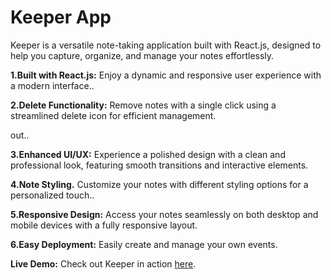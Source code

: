 # Keeper App

Keeper is a versatile note-taking application built with React.js, designed to help you capture, organize, and manage your notes effortlessly.

**1.Built with React.js:** Enjoy a dynamic and responsive user experience with a modern interface..

**2.Delete Functionality:** Remove notes with a single click using a streamlined delete icon for efficient management.

out..

**3.Enhanced UI/UX:** Experience a polished design with a clean and professional look, featuring smooth transitions and interactive elements.

**4.Note Styling.** Customize your notes with different styling options for a personalized touch..

**5.Responsive Design:** Access your notes seamlessly on both desktop and mobile devices with a fully responsive layout.

**6.Easy Deployment:** Easily create and manage your own events.

**Live Demo:** Check out Keeper in action [here](https://keeper-app-silk-eight.vercel.app/).


